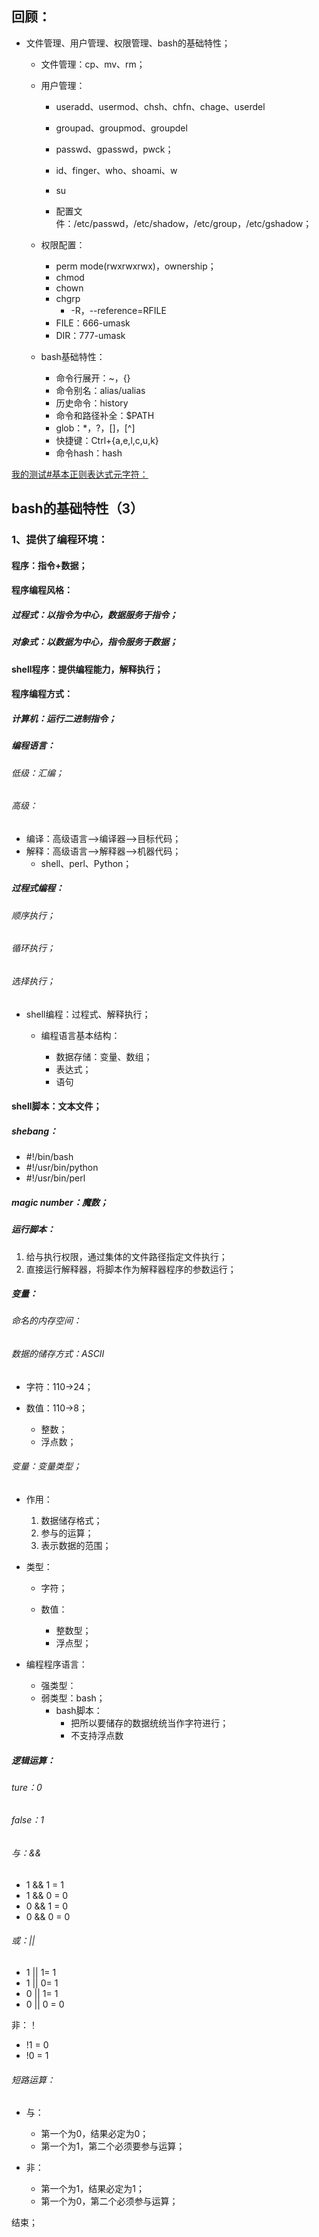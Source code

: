 
## 回顾：

* 文件管理、用户管理、权限管理、bash的基础特性；
	* 文件管理：cp、mv、rm；
	* 用户管理：
		* useradd、usermod、chsh、chfn、chage、userdel
		* groupad、groupmod、groupdel
		* passwd、gpasswd，pwck；
		* id、finger、who、shoami、w
		* su

		* 配置文件：/etc/passwd，/etc/shadow，/etc/group，/etc/gshadow；

	* 权限配置：
		* perm mode(rwxrwxrwx)，ownership；
		* chmod
		* chown
		* chgrp
			* -R，--reference=RFILE
		* FILE：666-umask
		* DIR：777-umask
	
	 * bash基础特性：
		* 命令行展开：~，{}
		* 命令别名：alias/ualias
		* 历史命令：history
		* 命令和路径补全：$PATH
		* glob：\*，?，[]，[^]
		* 快捷键：Ctrl+{a,e,l,c,u,k}
		* 命令hash：hash


[我的测试#基本正则表达式元字符：](./ce-shi-68888.md)

## bash的基础特性（3）

### 1、提供了编程环境：

#### 程序：指令+数据；

#### 程序编程风格：

##### 过程式：以指令为中心，数据服务于指令；
##### 对象式：以数据为中心，指令服务于数据；

#### shell程序：提供编程能力，解释执行；

#### 程序编程方式：

##### 计算机：运行二进制指令；
##### 编程语言：

###### 低级：汇编；
###### 高级：

* 编译：高级语言-->编译器-->目标代码；
* 解释：高级语言-->解释器-->机器代码；
	* shell、perl、Python；

##### 过程式编程：

###### 顺序执行；
###### 循环执行；
###### 选择执行；

* shell编程：过程式、解释执行；
	
	 * 编程语言基本结构：
	
		* 数据存储：变量、数组；
		* 表达式；
		* 语句


#### shell脚本：文本文件；

##### shebang：

* #!/bin/bash
* #!/usr/bin/python
* #!/usr/bin/perl

##### magic number：魔数；

##### 运行脚本：

1. 给与执行权限，通过集体的文件路径指定文件执行；
2. 直接运行解释器，将脚本作为解释器程序的参数运行；

##### 变量：

###### 命名的内存空间：

###### 数据的储存方式：ASCII

* 字符：110->24；
* 数值：110->8；

	 * 整数；
	 * 浮点数；

###### 变量：变量类型；

* 作用：

	1. 数据储存格式；
	2. 参与的运算；
	3. 表示数据的范围；

* 类型：

	 * 字符；
	 * 数值：
	
		 * 整数型；
		 * 浮点型；

* 编程程序语言：
	
	 * 强类型：
	 * 弱类型：bash；
		 * bash脚本：
			 * 把所以要储存的数据统统当作字符进行；
			 * 不支持浮点数


##### 逻辑运算：

###### ture：0
###### false：1

###### 与：&&

* 1 && 1 = 1
* 1 && 0 = 0
* 0 && 1 = 0
* 0 && 0 = 0

###### 或：||

* 1 || 1= 1
* 1 || 0= 1
* 0 || 1= 1
* 0 || 0 = 0

非：！

* !1 = 0
* !0 = 1

###### 短路运算：

* 与：
	* 第一个为0，结果必定为0；
	* 第一个为1，第二个必须要参与运算；

* 非：
	* 第一个为1，结果必定为1；
	* 第一个为0，第二个必须参与运算；


结束；

